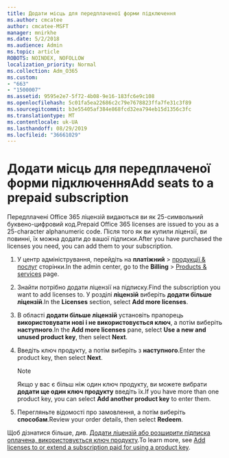 ```yaml
---
title: Додати місць для передплаченої форми підключення
ms.author: cmcatee
author: cmcatee-MSFT
manager: mnirkhe
ms.date: 5/2/2018
ms.audience: Admin
ms.topic: article
ROBOTS: NOINDEX, NOFOLLOW
localization_priority: Normal
ms.collection: Adm_O365
ms.custom:
- "663"
- "1500007"
ms.assetid: 9595e2e7-5f72-4b08-9e16-183fc6e9c108
ms.openlocfilehash: 5c01fa5ea22686c2c79e7678823ffa7fe31c3f89
ms.sourcegitcommit: b3e55405af384e868fcd32ea794eb15d1356c3fc
ms.translationtype: MT
ms.contentlocale: uk-UA
ms.lasthandoff: 08/29/2019
ms.locfileid: "36661029"
---
```

# <a name="add-seats-to-a-prepaid-subscription"></a><span data-ttu-id="d20f8-102">Додати місць для передплаченої форми підключення</span><span class="sxs-lookup"><span data-stu-id="d20f8-102">Add seats to a prepaid subscription</span></span>

<span data-ttu-id="d20f8-103">Передплачені Office 365 ліцензій видаються ви як 25-символьний буквено-цифровий код.</span><span class="sxs-lookup"><span data-stu-id="d20f8-103">Prepaid Office 365 licenses are issued to you as a 25-character alphanumeric code.</span></span> <span data-ttu-id="d20f8-104">Після того як ви купили ліцензії, ви повинні, їх можна додати до вашої підписки.</span><span class="sxs-lookup"><span data-stu-id="d20f8-104">After you have purchased the licenses you need, you can add them to your subscription.</span></span> 

1. <span data-ttu-id="d20f8-105">У центр адміністрування, перейдіть на **платіжний** > [продукції & послуг](https://go.microsoft.com/fwlink/p/?linkid=842054) сторінки.</span><span class="sxs-lookup"><span data-stu-id="d20f8-105">In the admin center, go to the **Billing** > [Products & services](https://go.microsoft.com/fwlink/p/?linkid=842054) page.</span></span>

2. <span data-ttu-id="d20f8-106">Знайти потрібно додати ліцензії на підписку.</span><span class="sxs-lookup"><span data-stu-id="d20f8-106">Find the subscription you want to add licenses to.</span></span> <span data-ttu-id="d20f8-107">У розділі **ліцензій** виберіть **додати більше ліцензій**.</span><span class="sxs-lookup"><span data-stu-id="d20f8-107">In the **Licenses** section, select **Add more licenses**.</span></span>

3. <span data-ttu-id="d20f8-108">В області **додати більше ліцензій** установіть прапорець **використовувати нові і не використовується ключ**, а потім виберіть **наступного**.</span><span class="sxs-lookup"><span data-stu-id="d20f8-108">In the **Add more licenses** pane, select **Use a new and unused product key**, then select **Next**.</span></span>

4. <span data-ttu-id="d20f8-109">Введіть ключ продукту, а потім виберіть з **наступного**.</span><span class="sxs-lookup"><span data-stu-id="d20f8-109">Enter the product key, then select **Next**.</span></span>

    > [!NOTE]
    > <span data-ttu-id="d20f8-110">Якщо у вас є більш ніж один ключ продукту, ви можете вибрати **додати ще один ключ продукту** введіть їх.</span><span class="sxs-lookup"><span data-stu-id="d20f8-110">If you have more than one product key, you can select **Add another product key** to enter them.</span></span>

5. <span data-ttu-id="d20f8-111">Перегляньте відомості про замовлення, а потім виберіть **способам**.</span><span class="sxs-lookup"><span data-stu-id="d20f8-111">Review your order details, then select **Redeem**.</span></span>

<span data-ttu-id="d20f8-112">Щоб дізнатися більше, див. [Додати ліцензій або розширити підписка оплачена, використовується ключ продукту](https://docs.microsoft.com/office365/admin/misc/add-licenses-using-product-key).</span><span class="sxs-lookup"><span data-stu-id="d20f8-112">To learn more, see [Add licenses to or extend a subscription paid for using a product key](https://docs.microsoft.com/office365/admin/misc/add-licenses-using-product-key).</span></span>